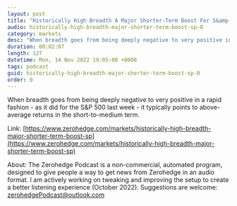 ```yaml
---
layout: post
title: "Historically High Breadth A Major Shorter-Term Boost For S&amp;P"
audio: historically-high-breadth-major-shorter-term-boost-sp-0
category: markets
desc: "When breadth goes from being deeply negative to very positive in a rapid fashion - as it did for the S&amp;P 500 last week - it typically points to above-average returns in the short-to-medium term."
duration: 00:02:07
length: 127
datetime: Mon, 14 Nov 2022 19:05:00 +0000
tags: podcast
guid: historically-high-breadth-major-shorter-term-boost-sp-0
order: 0
---
```

When breadth goes from being deeply negative to very positive in a rapid fashion - as it did for the S&amp;P 500 last week - it typically points to above-average returns in the short-to-medium term.

Link: [https://www.zerohedge.com/markets/historically-high-breadth-major-shorter-term-boost-sp](https://www.zerohedge.com/markets/historically-high-breadth-major-shorter-term-boost-sp)

About: The Zerohedge Podcast is a non-commercial, automated program, designed to give people a way to get news from Zerohedge in an audio format.  I am actively working on tweaking and improving the setup to create a better listening experience (October 2022).  Suggestions are welcome: [zerohedgePodcast@outlook.com](mailto:zerohedgePodcast@outlook.com)